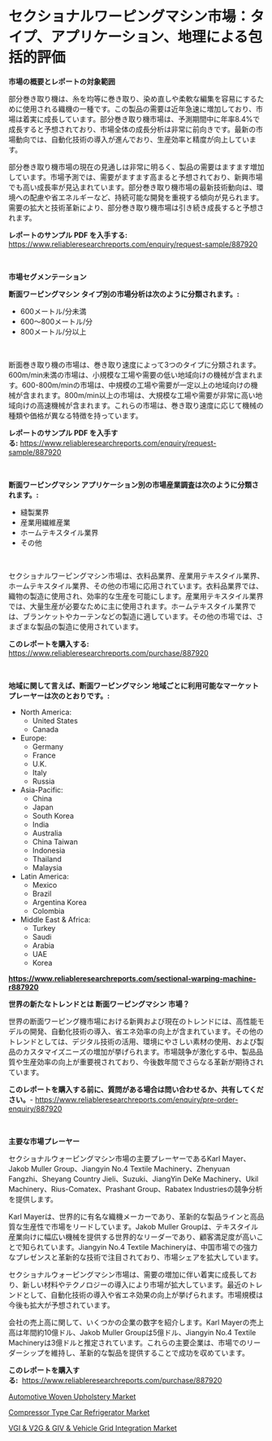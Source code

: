 <p><h1>セクショナルワーピングマシン市場：タイプ、アプリケーション、地理による包括的評価</h1></p><p><strong>市場の概要とレポートの対象範囲</strong></p>
<p><p>部分巻き取り機は、糸を均等に巻き取り、染め直しや柔軟な編集を容易にするために使用される織機の一種です。この製品の需要は近年急速に増加しており、市場は着実に成長しています。部分巻き取り機市場は、予測期間中に年率8.4%で成長すると予想されており、市場全体の成長分析は非常に前向きです。最新の市場動向では、自動化技術の導入が進んでおり、生産効率と精度が向上しています。</p><p>部分巻き取り機市場の現在の見通しは非常に明るく、製品の需要はますます増加しています。市場予測では、需要がますます高まると予想されており、新興市場でも高い成長率が見込まれています。部分巻き取り機市場の最新技術動向は、環境への配慮や省エネルギーなど、持続可能な開発を重視する傾向が見られます。需要の拡大と技術革新により、部分巻き取り機市場は引き続き成長すると予想されます。</p></p>
<p><strong>レポートのサンプル PDF を入手する:</strong> <a href="https://www.reliableresearchreports.com/enquiry/request-sample/887920">https://www.reliableresearchreports.com/enquiry/request-sample/887920</a></p>
<p>&nbsp;</p>
<p><strong>市場セグメンテーション</strong></p>
<p><strong>断面ワーピングマシン タイプ別の市場分析は次のように分類されます。:</strong></p>
<p><ul><li>600メートル/分未満</li><li>600〜800メートル/分</li><li>800メートル/分以上</li></ul></p>
<p>&nbsp;</p>
<p><p>断面巻き取り機の市場は、巻き取り速度によって3つのタイプに分類されます。600m/min未満の市場は、小規模な工場や需要の低い地域向けの機械が含まれます。600-800m/minの市場は、中規模の工場や需要が一定以上の地域向けの機械が含まれます。800m/min以上の市場は、大規模な工場や需要が非常に高い地域向けの高速機械が含まれます。これらの市場は、巻き取り速度に応じて機械の種類や価格が異なる特徴を持っています。</p></p>
<p><strong>レポートのサンプル PDF を入手する:</strong>&nbsp;<a href="https://www.reliableresearchreports.com/enquiry/request-sample/887920">https://www.reliableresearchreports.com/enquiry/request-sample/887920</a></p>
<p>&nbsp;</p>
<p><strong> 断面ワーピングマシン アプリケーション別の市場産業調査は次のように分類されます。:</strong></p>
<p><ul><li>縫製業界</li><li>産業用繊維産業</li><li>ホームテキスタイル業界</li><li>その他</li></ul></p>
<p>&nbsp;</p>
<p><p>セクショナルワーピングマシン市場は、衣料品業界、産業用テキスタイル業界、ホームテキスタイル業界、その他の市場に応用されています。衣料品業界では、織物の製造に使用され、効率的な生産を可能にします。産業用テキスタイル業界では、大量生産が必要なために主に使用されます。ホームテキスタイル業界では、ブランケットやカーテンなどの製造に適しています。その他の市場では、さまざまな製品の製造に使用されています。</p></p>
<p><strong>このレポートを購入する:</strong>&nbsp; <a href="https://www.reliableresearchreports.com/purchase/887920">https://www.reliableresearchreports.com/purchase/887920</a></p>
<p>&nbsp;</p>
<p><strong>地域に関して言えば、断面ワーピングマシン 地域ごとに利用可能なマーケットプレーヤーは次のとおりです。:</strong></p>
<p><ul>
    <li>
        North America:
        <ul>
            <li>United States</li>
            <li>Canada</li>
        </ul>
    </li>
    <li>
        Europe:
        <ul>
            <li>Germany</li>
            <li>France</li>
            <li>U.K.</li>
            <li>Italy</li>
            <li>Russia</li>
        </ul>
    </li>
    <li>
        Asia-Pacific:
        <ul>
            <li>China</li>
            <li>Japan</li>
            <li>South Korea</li>
            <li>India</li>
            <li>Australia</li>
            <li>China Taiwan</li>
            <li>Indonesia</li>
            <li>Thailand</li>
            <li>Malaysia</li>
        </ul>
    </li>
    <li>
        Latin America:
        <ul>
            <li>Mexico</li>
            <li>Brazil</li>
            <li>Argentina Korea</li>
            <li>Colombia</li>
        </ul>
    </li>
    <li>
        Middle East & Africa:
        <ul>
            <li>Turkey</li>
            <li>Saudi</li>
            <li>Arabia</li>
            <li>UAE</li>
            <li>Korea</li>
        </ul>
    </li>
    </ul></p>
<p><strong><a href="https://www.reliableresearchreports.com/sectional-warping-machine-r887920">https://www.reliableresearchreports.com/sectional-warping-machine-r887920</a></strong>&nbsp;</p>
<p><strong>世界の新たなトレンドとは 断面ワーピングマシン 市場？</strong></p>
<p><p>世界の断面ワーピング機市場における新興および現在のトレンドには、高性能モデルの開発、自動化技術の導入、省エネ効率の向上が含まれています。その他のトレンドとしては、デジタル技術の活用、環境にやさしい素材の使用、および製品のカスタマイズニーズの増加が挙げられます。市場競争が激化する中、製品品質や生産効率の向上が重要視されており、今後数年間でさらなる革新が期待されています。</p></p>
<p><strong>このレポートを購入する前に、質問がある場合は問い合わせるか、共有してください。</strong>- <a href="https://www.reliableresearchreports.com/enquiry/pre-order-enquiry/887920">https://www.reliableresearchreports.com/enquiry/pre-order-enquiry/887920</a></p>
<p>&nbsp;</p>
<p><strong>主要な市場プレーヤー</strong></p>
<p><p>セクショナルウォーピングマシン市場の主要プレーヤーであるKarl Mayer、Jakob Muller Group、Jiangyin No.4 Textile Machinery、Zhenyuan Fangzhi、Sheyang Country Jieli、Suzuki、JiangYin DeKe Machinery、Ukil Machinery、Rius-Comatex、Prashant Group、Rabatex Industriesの競争分析を提供します。</p><p>Karl Mayerは、世界的に有名な織機メーカーであり、革新的な製品ラインと高品質な生産性で市場をリードしています。Jakob Muller Groupは、テキスタイル産業向けに幅広い機械を提供する世界的なリーダーであり、顧客満足度が高いことで知られています。Jiangyin No.4 Textile Machineryは、中国市場での強力なプレゼンスと革新的な技術で注目されており、市場シェアを拡大しています。</p><p>セクショナルウォーピングマシン市場は、需要の増加に伴い着実に成長しており、新しい材料やテクノロジーの導入により市場が拡大しています。最近のトレンドとして、自動化技術の導入や省エネ効果の向上が挙げられます。市場規模は今後も拡大が予想されています。</p><p>会社の売上高に関して、いくつかの企業の数字を紹介します。Karl Mayerの売上高は年間約10億ドル、Jakob Muller Groupは5億ドル、Jiangyin No.4 Textile Machineryは3億ドルと推定されています。これらの主要企業は、市場でのリーダーシップを維持し、革新的な製品を提供することで成功を収めています。</p></p>
<p><strong>このレポートを購入する:</strong>&nbsp;&nbsp;<a href="https://www.reliableresearchreports.com/purchase/887920">https://www.reliableresearchreports.com/purchase/887920</a></p>
<p><p><a href="https://www.linkedin.com/pulse/automotive-woven-upholstery-market-offer-valuable-insights-seume?trackingId=8658Il0PL905JJ2hlFIT7A%3D%3D">Automotive Woven Upholstery Market</a></p><p><a href="https://www.linkedin.com/pulse/compressor-type-car-refrigerator-market-size-furnishes-valuable-2llfe?trackingId=55Z8tP3zOS39I6vkrGONGA%3D%3D">Compressor Type Car Refrigerator Market</a></p><p><a href="https://www.linkedin.com/pulse/vgi-amp-v2g-giv-vehicle-grid-integration-market-offer-valuable-5xtue?trackingId=axJYfIEt81cqvAzlwQCGzw%3D%3D">VGI & V2G & GIV & Vehicle Grid Integration Market</a></p></p>